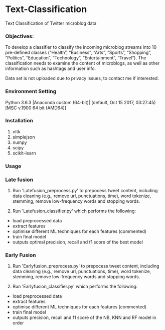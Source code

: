 # Text-Classification
Text Classification of Twitter microblog data

### Objectives:
To develop a classifier to classify the incoming microblog streams into 10 pre-defined classes (“Health”, “Business”, “Arts”, “Sports”, “Shopping”, “Politics”, “Education”, “Technology”, “Entertainment”, “Travel”). The classification needs to examine the content of microblogs, as well as other information such as hashtags and user info.

Data set is not uploaded due to privacy issues, to contact me if interested.

### Environment Setting
Python 3.6.3 |Anaconda custom (64-bit)| (default, Oct 15 2017, 03:27:45) [MSC v.1900 64 bit (AMD64)]

### Installation 
1. nltk 
2. simplejson
3. numpy
4. scipy
5. scikit-learn

### Usage 
### Late fusion
1. Run 'Latefusion_preprocess.py' to prepocess tweet content, including data cleaning (e.g., remove url, punctuations, time), word tokenize, stemming, remove low-frequency words and stopping words.
 
2. Run 'Latefusion_classifier.py' which performs the following:
- load preprocessed data
- extract features
- optimise different ML techniques for each features (commented)
- train final model
- outputs optimal precision, recall and f1 score of the best model

### Early Fusion
1. Run 'Earlyfusion_preprocess.py' to prepocess tweet content, including data cleaning (e.g., remove url, punctuations, time), word tokenize, stemming, remove low-frequency words and stopping words.
 
2. Run 'Earlyfusion_classifier.py' which performs the following:
- load preprocessed data
- extract features
- optimise different ML techniques for each features (commented)
- train final model
- outputs precision, recall and f1 score of the NB, KNN and RF model in order
